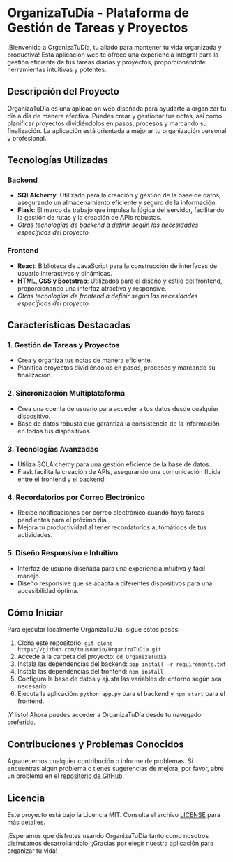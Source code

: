 # OrganizaTuDía - Plataforma de Gestión de Tareas y Proyectos

¡Bienvenido a OrganizaTuDía, tu aliado para mantener tu vida organizada y productiva! Esta aplicación web te ofrece una experiencia integral para la gestión eficiente de tus tareas diarias y proyectos, proporcionándote herramientas intuitivas y potentes.

## Descripción del Proyecto

OrganizaTuDía es una aplicación web diseñada para ayudarte a organizar tu día a día de manera efectiva. Puedes crear y gestionar tus notas, así como planificar proyectos dividiéndolos en pasos, procesos y marcando su finalización. La aplicación está orientada a mejorar tu organización personal y profesional.

## Tecnologías Utilizadas

### Backend
- **SQLAlchemy**: Utilizado para la creación y gestión de la base de datos, asegurando un almacenamiento eficiente y seguro de la información.
- **Flask**: El marco de trabajo que impulsa la lógica del servidor, facilitando la gestión de rutas y la creación de APIs robustas.
- *Otras tecnologías de backend a definir según las necesidades específicas del proyecto.*

### Frontend
- **React**: Biblioteca de JavaScript para la construcción de interfaces de usuario interactivas y dinámicas.
- **HTML, CSS y Bootstrap**: Utilizados para el diseño y estilo del frontend, proporcionando una interfaz atractiva y responsive.
- *Otras tecnologías de frontend a definir según las necesidades específicas del proyecto.*

## Características Destacadas

### 1. Gestión de Tareas y Proyectos
   - Crea y organiza tus notas de manera eficiente.
   - Planifica proyectos dividiéndolos en pasos, procesos y marcando su finalización.

### 2. Sincronización Multiplataforma
   - Crea una cuenta de usuario para acceder a tus datos desde cualquier dispositivo.
   - Base de datos robusta que garantiza la consistencia de la información en todos tus dispositivos.

### 3. Tecnologías Avanzadas
   - Utiliza SQLAlchemy para una gestión eficiente de la base de datos.
   - Flask facilita la creación de APIs, asegurando una comunicación fluida entre el frontend y el backend.

### 4. Recordatorios por Correo Electrónico
   - Recibe notificaciones por correo electrónico cuando haya tareas pendientes para el próximo día.
   - Mejora tu productividad al tener recordatorios automáticos de tus actividades.

### 5. Diseño Responsivo e Intuitivo
   - Interfaz de usuario diseñada para una experiencia intuitiva y fácil manejo.
   - Diseño responsive que se adapta a diferentes dispositivos para una accesibilidad óptima.

## Cómo Iniciar

Para ejecutar localmente OrganizaTuDía, sigue estos pasos:

1. Clona este repositorio: `git clone https://github.com/tuusuario/OrganizaTuDia.git`
2. Accede a la carpeta del proyecto: `cd OrganizaTuDia`
3. Instala las dependencias del backend: `pip install -r requirements.txt`
4. Instala las dependencias del frontend: `npm install`
5. Configura la base de datos y ajusta las variables de entorno según sea necesario.
6. Ejecuta la aplicación: `python app.py` para el backend y `npm start` para el frontend.

¡Y listo! Ahora puedes acceder a OrganizaTuDía desde tu navegador preferido.

## Contribuciones y Problemas Conocidos

Agradecemos cualquier contribución o informe de problemas. Si encuentras algún problema o tienes sugerencias de mejora, por favor, abre un problema en el [repositorio de GitHub](https://github.com/tuusuario/OrganizaTuDia/issues).

## Licencia

Este proyecto está bajo la Licencia MIT. Consulta el archivo [LICENSE](LICENSE) para más detalles.

¡Esperamos que disfrutes usando OrganizaTuDía tanto como nosotros disfrutamos desarrollándolo! ¡Gracias por elegir nuestra aplicación para organizar tu vida!

